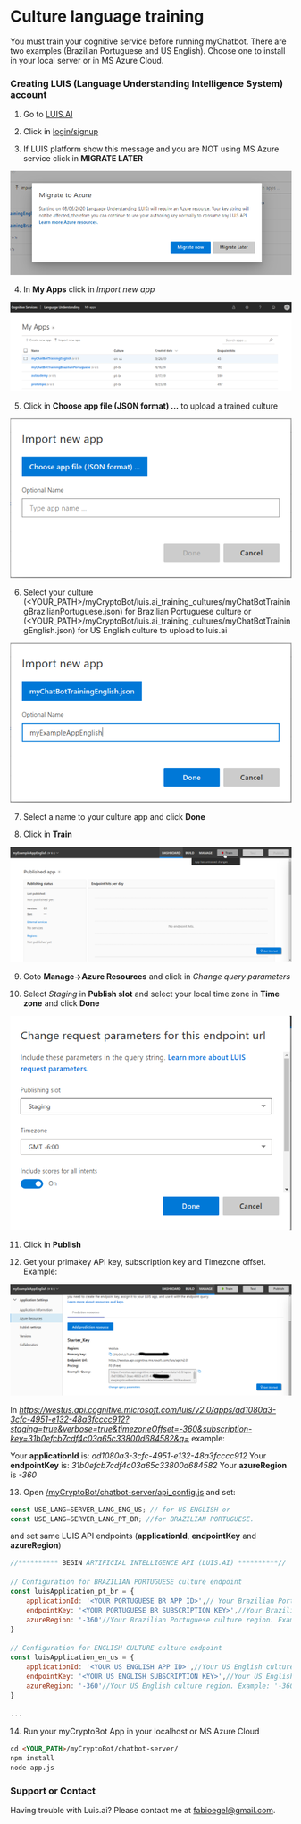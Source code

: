 # Culture language training

You must train your cognitive service before running myChatbot.
There are two examples (Brazilian Portuguese and US English). Choose one to install in your local server or in MS Azure Cloud.

### Creating LUIS (Language Understanding Intelligence System) account

1. Go to [LUIS.AI](https://www.luis.ai/home)

2. Click in [login/signup](https://www.luis.ai/home)

3. If LUIS platform show this message and you are NOT using MS Azure service click in **MIGRATE LATER**

<p align="center">
  <img src="/docs/images/image001.png">
</p>

4. In **My Apps** click in _Import new app_

<p align="center">
  <img src="/docs/images/image002.png">
</p>

5. Click in **Choose app file (JSON format) ...** to upload a trained culture

<p align="center">
  <img src="/docs/images/image003.png">
</p>

6. Select your culture (<YOUR_PATH>/myCryptoBot/luis.ai_training_cultures/myChatBotTrainingBrazilianPortuguese.json) for Brazilian Portuguese culture or (<YOUR_PATH>/myCryptoBot/luis.ai_training_cultures/myChatBotTrainingEnglish.json) for US English culture to upload to luis.ai

<p align="center">
  <img src="/docs/images/image004.png">
</p>

7. Select a name to your culture app and click **Done**

8. Click in **Train**

<p align="center">
  <img src="/docs/images/image006.png">
</p>

9. Goto **Manage->Azure Resources** and click in _Change query parameters_

10. Select _Staging_ in **Publish slot** and select your local time zone in **Time zone** and click **Done**

<p align="center">
  <img src="/docs/images/image008.png">
</p>

11. Click in **Publish**

12. Get your primakey API key, subscription key and Timezone offset. Example:

<p align="center">
  <img src="/docs/images/image007.png">
</p>

In _https://westus.api.cognitive.microsoft.com/luis/v2.0/apps/ad1080a3-3cfc-4951-e132-48a3fcccc912?staging=true&verbose=true&timezoneOffset=-360&subscription-key=31b0efcb7cdf4c03a65c33800d684582&q=_ example:

Your **applicationId** is: _ad1080a3-3cfc-4951-e132-48a3fcccc912_
Your **endpointKey** is: _31b0efcb7cdf4c03a65c33800d684582_
Your **azureRegion** is _-360_

13. Open [<YOUR PATH>/myCryptoBot/chatbot-server/api_config.js](/chatbot-server/api_config.js) and set:

```javascript
const USE_LANG=SERVER_LANG_ENG_US; // for US ENGLISH or
const USE_LANG=SERVER_LANG_PT_BR; //for BRAZILIAN PORTUGUESE.
```

and set same LUIS API endpoints (**applicationId**, **endpointKey** and **azureRegion**)

```javascript
//********** BEGIN ARTIFICIAL INTELLIGENCE API (LUIS.AI) **********//

// Configuration for BRAZILIAN PORTUGUESE culture endpoint
const luisApplication_pt_br = {
    applicationId: '<YOUR PORTUGUESE BR APP ID>',// Your Brazilian Portuguese culture AppId. Example: 'f220162c-a4f2-475c-804d-4d39b0e1c3ae'
    endpointKey: '<YOUR PORTUGUESE BR SUBSCRIPTION KEY>',//Your Brazilian Portuguese culture subscriptionKey. Example: '21a2efcb7cdfec03f65c33811b682581'
    azureRegion: '-360'//Your Brazilian Portuguese culture region. Example: '-360'
}

// Configuration for ENGLISH CULTURE culture endpoint
const luisApplication_en_us = {
    applicationId: '<YOUR US ENGLISH APP ID>',//Your US English culture appId. Example: 'ad1080a3-3cfc-4951-e132-48a3fcccc912'
    endpointKey: '<YOUR US ENGLISH SUBSCRIPTION KEY>',//Your US English culture subscriptionKey. Example: '31b0efcb7cdf4c03a65c33800d684582'
    azureRegion: '-360'//Your US English culture region. Example: '-360'
}

...

```

14. Run your myCryptoBot App in your localhost or MS Azure Cloud

```markdown
cd <YOUR_PATH>/myCryptoBot/chatbot-server/
npm install
node app.js
```

### Support or Contact

Having trouble with Luis.ai? Please contact me at [fabioegel@gmail.com](mailto:fabioegel@gmail.com).


